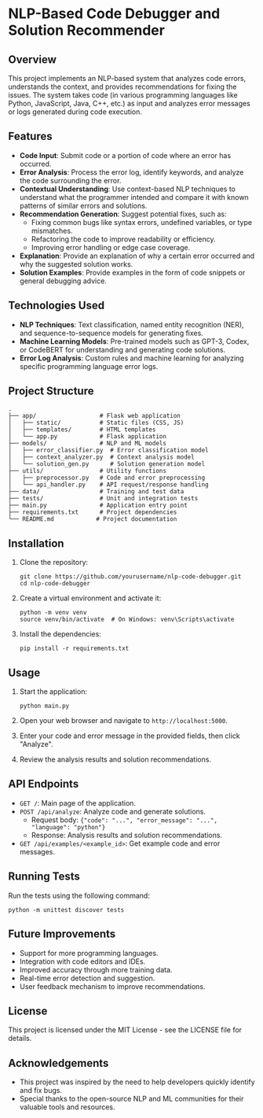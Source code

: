# NLP-Based Code Debugger and Solution Recommender

## Overview

This project implements an NLP-based system that analyzes code errors, understands the context, and provides recommendations for fixing the issues. The system takes code (in various programming languages like Python, JavaScript, Java, C++, etc.) as input and analyzes error messages or logs generated during code execution.

## Features

- **Code Input**: Submit code or a portion of code where an error has occurred.
- **Error Analysis**: Process the error log, identify keywords, and analyze the code surrounding the error.
- **Contextual Understanding**: Use context-based NLP techniques to understand what the programmer intended and compare it with known patterns of similar errors and solutions.
- **Recommendation Generation**: Suggest potential fixes, such as:
  - Fixing common bugs like syntax errors, undefined variables, or type mismatches.
  - Refactoring the code to improve readability or efficiency.
  - Improving error handling or edge case coverage.
- **Explanation**: Provide an explanation of why a certain error occurred and why the suggested solution works.
- **Solution Examples**: Provide examples in the form of code snippets or general debugging advice.

## Technologies Used

- **NLP Techniques**: Text classification, named entity recognition (NER), and sequence-to-sequence models for generating fixes.
- **Machine Learning Models**: Pre-trained models such as GPT-3, Codex, or CodeBERT for understanding and generating code solutions.
- **Error Log Analysis**: Custom rules and machine learning for analyzing specific programming language error logs.

## Project Structure

```
.
├── app/                  # Flask web application
│   ├── static/           # Static files (CSS, JS)
│   ├── templates/        # HTML templates
│   └── app.py            # Flask application
├── models/               # NLP and ML models
│   ├── error_classifier.py  # Error classification model
│   ├── context_analyzer.py  # Context analysis model
│   └── solution_gen.py      # Solution generation model
├── utils/                # Utility functions
│   ├── preprocessor.py   # Code and error preprocessing
│   └── api_handler.py    # API request/response handling
├── data/                 # Training and test data
├── tests/                # Unit and integration tests
├── main.py               # Application entry point
├── requirements.txt      # Project dependencies
└── README.md            # Project documentation
```

## Installation

1. Clone the repository:
   ```
   git clone https://github.com/yourusername/nlp-code-debugger.git
   cd nlp-code-debugger
   ```

2. Create a virtual environment and activate it:
   ```
   python -m venv venv
   source venv/bin/activate  # On Windows: venv\Scripts\activate
   ```

3. Install the dependencies:
   ```
   pip install -r requirements.txt
   ```

## Usage

1. Start the application:
   ```
   python main.py
   ```

2. Open your web browser and navigate to `http://localhost:5000`.

3. Enter your code and error message in the provided fields, then click "Analyze".

4. Review the analysis results and solution recommendations.

## API Endpoints

- `GET /`: Main page of the application.
- `POST /api/analyze`: Analyze code and generate solutions.
  - Request body: `{"code": "...", "error_message": "...", "language": "python"}`
  - Response: Analysis results and solution recommendations.
- `GET /api/examples/<example_id>`: Get example code and error messages.

## Running Tests

Run the tests using the following command:
```
python -m unittest discover tests
```

## Future Improvements

- Support for more programming languages.
- Integration with code editors and IDEs.
- Improved accuracy through more training data.
- Real-time error detection and suggestion.
- User feedback mechanism to improve recommendations.

## License

This project is licensed under the MIT License - see the LICENSE file for details.

## Acknowledgements

- This project was inspired by the need to help developers quickly identify and fix bugs.
- Special thanks to the open-source NLP and ML communities for their valuable tools and resources.